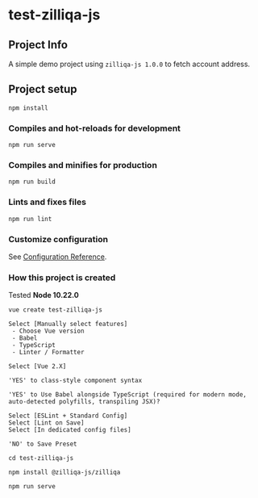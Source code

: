 # test-zilliqa-js

## Project Info
A simple demo project using `zilliqa-js 1.0.0` to fetch account address.

## Project setup
```
npm install
```

### Compiles and hot-reloads for development
```
npm run serve
```

### Compiles and minifies for production
```
npm run build
```

### Lints and fixes files
```
npm run lint
```

### Customize configuration
See [Configuration Reference](https://cli.vuejs.org/config/).

### How this project is created

Tested **Node 10.22.0**
```
vue create test-zilliqa-js

Select [Manually select features]
 - Choose Vue version
 - Babel
 - TypeScript
 - Linter / Formatter

Select [Vue 2.X]

'YES' to class-style component syntax

'YES' to Use Babel alongside TypeScript (required for modern mode, auto-detected polyfills, transpiling JSX)?

Select [ESLint + Standard Config]
Select [Lint on Save]
Select [In dedicated config files]

'NO' to Save Preset

cd test-zilliqa-js

npm install @zilliqa-js/zilliqa

npm run serve
```
